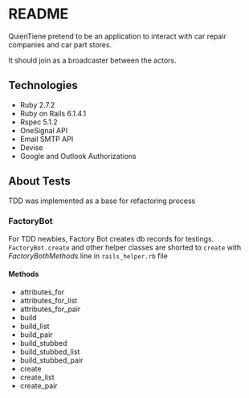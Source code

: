 # README

QuienTiene pretend to be an application to interact with car repair companies and car part stores.

It should join as a broadcaster between the actors.

## Technologies
- Ruby 2.7.2
- Ruby on Rails 6.1.4.1
- Rspec 5.1.2
- OneSignal API
- Email SMTP API
- Devise
- Google and Outlook Authorizations

## About Tests
TDD was implemented as a base for refactoring process
### FactoryBot
For TDD newbies, Factory Bot creates db records for testings.
`FactoryBot.create` and other helper classes are shorted to `create` with *FactoryBothMethods* line in `rails_helper.rb` file
#### Methods
- attributes_for
- attributes_for_list
- attributes_for_pair
- build
- build_list
- build_pair
- build_stubbed
- build_stubbed_list
- build_stubbed_pair
- create
- create_list
- create_pair
